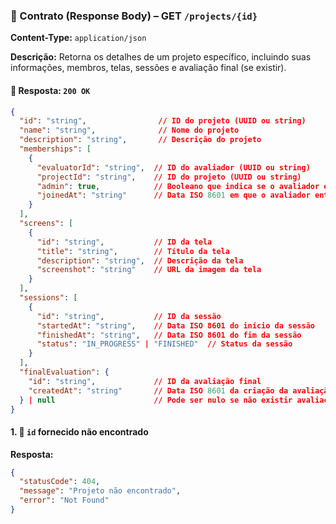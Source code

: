 ### 📄 Contrato (Response Body) – GET `/projects/{id}`

**Content-Type:** `application/json`

**Descrição:** Retorna os detalhes de um projeto específico, incluindo suas informações, membros, telas, sessões e avaliação final (se existir).

#### 🔁 Resposta: `200 OK`

```json
{
  "id": "string",                // ID do projeto (UUID ou string)
  "name": "string",              // Nome do projeto
  "description": "string",       // Descrição do projeto
  "memberships": [
    {
      "evaluatorId": "string",  // ID do avaliador (UUID ou string)
      "projectId": "string",    // ID do projeto (UUID ou string)
      "admin": true,            // Booleano que indica se o avaliador é admin do projeto
      "joinedAt": "string"      // Data ISO 8601 em que o avaliador entrou no projeto
    }
  ],
  "screens": [
    {
      "id": "string",           // ID da tela
      "title": "string",        // Título da tela
      "description": "string",  // Descrição da tela
      "screenshot": "string"    // URL da imagem da tela
    }
  ],
  "sessions": [
    {
      "id": "string",           // ID da sessão
      "startedAt": "string",    // Data ISO 8601 do início da sessão
      "finishedAt": "string",   // Data ISO 8601 do fim da sessão
      "status": "IN_PROGRESS" | "FINISHED"  // Status da sessão
    }
  ],
  "finalEvaluation": {
    "id": "string",             // ID da avaliação final
    "createdAt": "string"       // Data ISO 8601 da criação da avaliação final
  } | null                      // Pode ser nulo se não existir avaliação final
}
```

#### 1. 🔴 `id` fornecido não encontrado

**Resposta:**

```json
{
  "statusCode": 404,
  "message": "Projeto não encontrado",
  "error": "Not Found"
}
```

